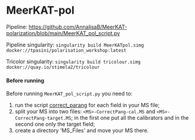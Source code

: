 # MeerKAT-pol

Pipeline:
https://github.com/AnnalisaB/MeerKAT-polarization/blob/main/MeerKAT_pol_script.py

Pipeline singularity: `singularity build MeerKATpol.simg docker://tpasini/polarisation_workshop:latest`

Tricolor singularity: `singularity build tricolour.simg docker://quay.io/stimela2/tricolour`


#### Before running

Before running `MeerKAT_pol_script.py` you need to:
  1. run the script [correct_parang](https://github.com/bennahugo/LunaticPolarimetry/blob/master/correct_parang.py) for each field in your MS file;
  2. split your MS into two files: `<MS>-CorrectPang-cal.MS` and `<MS>-CorrectPang-target.MS`; in the first one put all the calibrators and in the second one only the target field;
  3. create a directory 'MS_Files' and move your MS there.
